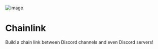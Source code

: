 ![image](https://user-images.githubusercontent.com/67127399/160742603-cf8654f4-3684-41d3-b6c0-7334fca8a6b1.png)

# Chainlink

Build a chain link between Discord channels and even Discord servers!
